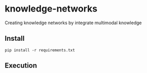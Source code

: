 # knowledge-networks
Creating knowledge networks by integrate multimodal knowledge


## Install
```
pip install -r requirements.txt
```

## Execution 
